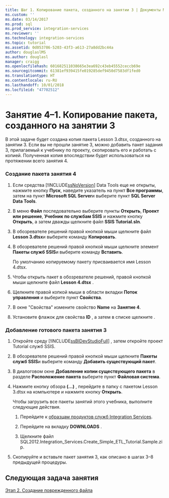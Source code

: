 ```yaml
---
title: Шаг 1. Копирование пакета, созданного на занятии 3 | Документы Майкрософт
ms.custom: ''
ms.date: 03/14/2017
ms.prod: sql
ms.prod_service: integration-services
ms.reviewer: ''
ms.technology: integration-services
ms.topic: tutorial
ms.assetid: 0d053786-5203-43f3-a613-27a8dd2bc44a
author: douglaslMS
ms.author: douglasl
manager: craigg
ms.openlocfilehash: 601682511038665e3ea692c43eb45552ceccb69e
ms.sourcegitcommit: 61381ef939415fe019285def9450d7583df1fed0
ms.translationtype: HT
ms.contentlocale: ru-RU
ms.lasthandoff: 10/01/2018
ms.locfileid: "47702512"
---
```

# <a name="lesson-4-1---copying-the-lesson-3-package"></a>Занятие 4–1. Копирование пакета, созданного на занятии 3
В этой задаче будет создана копия пакета Lesson 3.dtsx, созданного на занятии 3. Если вы не прошли занятие 3, можно добавить пакет задания 3, прилагаемый к учебнику по проекту, скопировать его и работать с копией. Полученная копия впоследствии будет использоваться на протяжении всего занятия 4.  
  
### <a name="to-create-the-lesson-4-package"></a>Создание пакета занятия 4  
  
1.  Если средства [!INCLUDE[ssNoVersion](../includes/ssnoversion-md.md)] Data Tools еще не открыты, нажмите кнопку **Пуск**, наведите указатель на пункт **Все программы**, затем на пункт **Microsoft SQL Server**и выберите пункт **SQL Server Data Tools**.  
  
2.  В меню **Файл** последовательно выберите пункты **Открыть**, **Проект или решение**, **Учебник по службам SSIS** и нажмите кнопку **Открыть**, а затем дважды щелкните файл **SSIS Tutorial.sln**.  
  
3.  В обозревателе решений правой кнопкой мыши щелкните файл **Lesson 3.dtsx**и выберите команду **Копировать**.  
  
4.  В обозревателе решений правой кнопкой мыши щелкните элемент **Пакеты служб SSIS**и выберите команду **Вставить**.  
  
    По умолчанию копируемому пакету присваивается имя Lesson 4.dtsx.  
  
5.  Чтобы открыть пакет в обозревателе решений, правой кнопкой мыши щелкните файл **Lesson 4.dtsx** .  
  
6.  Щелкните правой копкой мыши в области вкладки **Поток управления** и выберите пункт **Свойства**.  
  
7.  В окне "Свойства" измените свойство **Name** на **Занятие 4**.  
  
8.  Установите флажок для свойства **ID** , а затем в списке щелкните **<Generate New ID>**.  
  
### <a name="to-add-the-completed-lesson-3-package"></a>Добавление готового пакета занятия 3  
  
1.  Откройте среду [!INCLUDE[ssBIDevStudioFull](../includes/ssbidevstudiofull-md.md)] , затем откройте проект Tutorial служб SSIS.  
  
2.  В обозревателе решений правой кнопкой мыши щелкните **Пакеты служб SSIS**и выберите команду **Добавить существующий пакет**.  
  
3.  В диалоговом окне **Добавление копии существующего пакета** в разделе **Расположение пакета** выберите пункт **Файловая система**.  
  
4.  Нажмите кнопку обзора **(…)** , перейдите в папку с пакетом Lesson 3.dtsx на компьютере и нажмите кнопку **Открыть**.  
  
    Чтобы загрузить все пакеты занятий этого учебника, выполните следующие действия.  
  
    1.  Перейдите к [образцам продуктов служб Integration Services](http://go.microsoft.com/fwlink/?LinkId=275027).  
  
    2.  Перейдите на вкладку **DOWNLOADS** .  
  
    3.  Щелкните файл SQL2012.Integration_Services.Create_Simple_ETL_Tutorial.Sample.zip.  
  
5.  Скопируйте и вставьте пакет занятия 3, как описано в шагах 3–8 предыдущей процедуры.  
  
## <a name="next-task-in-lesson"></a>Следующая задача занятия  
[Этап 2. Создание поврежденного файла](../integration-services/lesson-4-2-creating-a-corrupted-file.md)  
  
